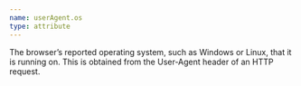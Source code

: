 ```yaml
---
name: userAgent.os
type: attribute
---
```


The browser’s reported operating system, such as Windows or Linux, that it is running on. This is obtained from the User-Agent header of an HTTP request.